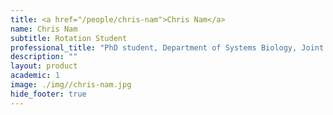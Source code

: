 ```yaml
---
title: <a href="/people/chris-nam">Chris Nam</a>
name: Chris Nam
subtitle: Rotation Student
professional_title: "PhD student, Department of Systems Biology, Joint with Jeremy Gunawardena"  # Joined professional titles
description: ""
layout: product
academic: 1
image: ./img//chris-nam.jpg
hide_footer: true
---
```

